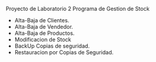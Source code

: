 Proyecto de Laboratorio 2
Programa de Gestion de Stock
- Alta-Baja de Clientes.
- Alta-Baja de Vendedor.
- Alta-Baja de Productos.
- Modificacion de Stock
- BackUp Copias de seguridad.
- Restauracion por Copias de Seguridad.

